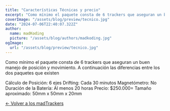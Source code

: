 ```yaml
---
title: "Características Técnicas y precio"
excerpt: "Como mínimo el paquete consta de 6 trackers que aseguran un buen manejo de posición y movimiento. Revisa los detalles."
coverImage: "/assets/blog/preview/tecnico.jpg"
date: "2024-07-06T22:40:07.322Z"
author:
  name: madKoding
  picture: "/assets/blog/authors/madkoding.jpg"
ogImage:
  url: "/assets/blog/preview/tecnico.jpg"
---
```

Como mínimo el paquete consta de 6 trackers que aseguran un buen manejo de posición y movimiento. A continuación las diferencias entre los dos paquetes que existen

Cálculo de Posición: 6 ejes
Drifting: Cada 30 minutos
Magnetómetro: No
Duración de la Batería: Al menos 20 horas
Precio: $250.000=
Tamaño aproximado: 50mm x 50mm x 20mm

[← Volver a los madTrackers](/)
